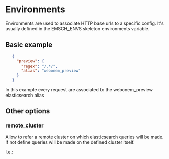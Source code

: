 # Environments

Environments are used to associate HTTP base urls to a specific config. It's usually defined in the EMSCH_ENVS skeleton environments variable. 

## Basic example
 ```json
    {
      "preview": {
        "regex": "/.*/",
        "alias": "webonem_preview"
      }
    }
```

In this example every request are associated to the webonem_preview elasticsearch alias

## Other options 

### remote_cluster

Allow to refer a remote cluster on which elasticsearch queries will be made. If not define queries will be made on the defined cluster itself.

I.e.:

```json

```